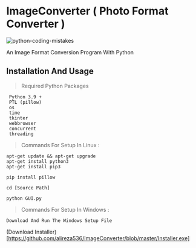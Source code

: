 # ImageConverter ( Photo Format Converter ) 
![python-coding-mistakes](https://user-images.githubusercontent.com/95130614/218476474-3314cc92-04f3-4e74-94c6-f4e1b51f0ab8.jpg)

An Image Format Conversion Program With Python 


## Installation And Usage


> Required Python Packages


	 Python 3.9 +
	 PTL (pillow)
	 os
	 time
	 tkinter
	 webbrowser
	 concurrent
	 threading


> Commands For Setup In Linux :

	apt-get update && apt-get upgrade
	apt-get install python3
	apt-get install pip3
	
	pip install pillow
	
	cd [Source Path]
	
	python GUI.py
	
> Commands For Setup In Windows :

	Download And Run The Windows Setup File 

(Download Installer)[https://github.com/alireza536/ImageConverter/blob/master/Installer.exe]
